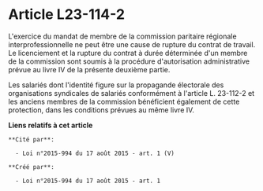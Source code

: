# Article L23-114-2

L'exercice du mandat de membre de la commission paritaire régionale interprofessionnelle ne peut être une cause de rupture du
contrat de travail. Le licenciement et la rupture du contrat à durée déterminée d'un membre de la commission sont soumis à la
procédure d'autorisation administrative prévue au livre IV de la présente deuxième partie. 

Les salariés dont l'identité figure sur la propagande électorale des organisations syndicales de salariés conformément à
l'article L. 23-112-2 et les anciens membres de la commission bénéficient également de cette protection, dans les conditions
prévues au même livre IV.

**Liens relatifs à cet article**

	**Cité par**:

	  - Loi n°2015-994 du 17 août 2015 - art. 1 (V)

	**Créé par**:

	  - Loi n°2015-994 du 17 août 2015 - art. 1
